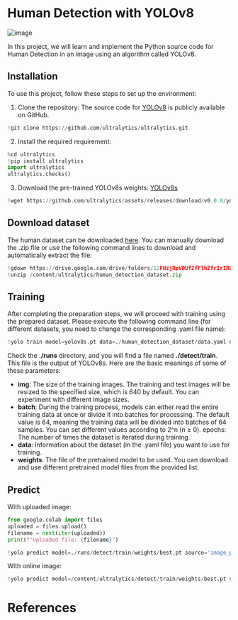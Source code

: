 # Human Detection with YOLOv8
![image](https://github.com/Buitruongvi/YOLOv8/assets/49474873/f1c4f5ea-fc69-4619-bc84-f9354a03422b)

In this project, we will learn and implement the Python source code for Human Detection in an image using an algorithm called YOLOv8.

## Installation

To use this project, follow these steps to set up the environment:

1. Clone the repository: The source code for [YOLOv8](https://github.com/ultralytics/ultralytics) is publicly available on GitHub. 
```python
!git clone https://github.com/ultralytics/ultralytics.git
```
2. Install the required requirement:
```python
%cd ultralytics
!pip install ultralytics
import ultralytics
ultralytics.checks()
```
3. Download the pre-trained YOLOv8s weights: [YOLOv8s](https://github.com/ultralytics/assets/releases/download/v0.0.0/yolov8s.pt)
```python
!wget https://github.com/ultralytics/assets/releases/download/v0.0.0/yolov8s.pt
```
## Download dataset

The human dataset can be downloaded [here](https://drive.google.com/drive/folders/12FNzjRpVDUf2fFlhZfrIrIRWfseLg6fM?usp=share_link). You can manually download the .zip file or use the following command lines to download and automatically extract the file:
```python
!gdown https://drive.google.com/drive/folders/12FNzjRpVDUf2fFlhZfrIrIRWfseLg6fM?usp=share_link
!unzip /content/ultralytics/human_detection_dataset.zip
```
## Training

After completing the preparation steps, we will proceed with training using the prepared dataset. Please execute the following command line (for different datasets, you need to change the corresponding .yaml file name):
```python
!yolo train model=yolov8s.pt data=./human_detection_dataset/data.yaml epochs=20 imgsz=640
```
Check the **./runs** directory, and you will find a file named **./detect/train**. This file is the output of YOLOv8s.
Here are the basic meanings of some of these parameters:
- **img**: The size of the training images. The training and test images will be resized to the specified size, which is 640 by default. You can experiment with different image sizes.
- **batch**: During the training process, models can either read the entire training data at once or divide it into batches for processing. The default value is 64, meaning the training data will be divided into batches of 64 samples. You can set different values according to 2^n (n ≥ 0).
epochs: The number of times the dataset is iterated during training.
- **data**: Information about the dataset (in the .yaml file) you want to use for training.
- **weights**: The file of the pretrained model to be used. You can download and use different pretrained model files from the provided list.

## Predict
With uploaded image:
```python
from google.colab import files
uploaded = files.upload()
filename = next(iter(uploaded))
print(f"Uploaded file: {filename}")

!yolo predict model=./runs/detect/train/weights/best.pt source='image_path>'
```
With online image:
```python
!yolo predict model=/content/ultralytics/detect/train/weights/best.pt source='image_address'
```


# References
